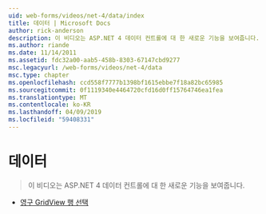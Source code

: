 ```yaml
---
uid: web-forms/videos/net-4/data/index
title: 데이터 | Microsoft Docs
author: rick-anderson
description: 이 비디오는 ASP.NET 4 데이터 컨트롤에 대 한 새로운 기능을 보여줍니다.
ms.author: riande
ms.date: 11/14/2011
ms.assetid: fdc32a00-aab5-458b-8303-67147cbd9277
msc.legacyurl: /web-forms/videos/net-4/data
msc.type: chapter
ms.openlocfilehash: ccd558f7777b1398bf1615ebbe7f18a82bc65985
ms.sourcegitcommit: 0f1119340e4464720cfd16d0ff15764746ea1fea
ms.translationtype: MT
ms.contentlocale: ko-KR
ms.lasthandoff: 04/09/2019
ms.locfileid: "59408331"
---
```

# <a name="data"></a>데이터

> 이 비디오는 ASP.NET 4 데이터 컨트롤에 대 한 새로운 기능을 보여줍니다.


- [영구 GridView 행 선택](aspnet-4-quick-hit-persistent-gridview-row-selection.md)

